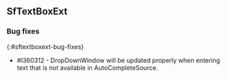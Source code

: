 ## SfTextBoxExt

### Bug fixes
{:#sftextboxext-bug-fixes}

* \#I360312 - DropDownWindow will be updated properly when entering text that is not available in AutoCompleteSource. 


